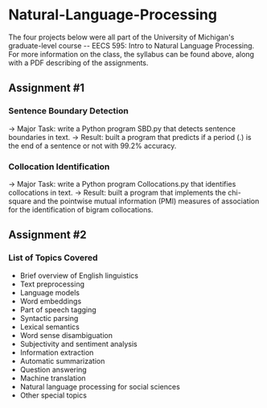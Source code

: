 # Natural-Language-Processing
The four projects below were all part of the University of Michigan's graduate-level course -- EECS 595: Intro to Natural Language Processing. For more information on the class, the syllabus can be found above, along with a PDF describing of the assignments.

## Assignment #1
### Sentence Boundary Detection
-> Major Task: write a Python program SBD.py that detects sentence boundaries in text.
-> Result: built a program that predicts if a period (.) is the end of a sentence or not with 99.2% accuracy.

### Collocation Identification
-> Major Task: write a Python program Collocations.py that identifies collocations in text.
-> Result: built a program that implements the chi-square and the pointwise mutual information (PMI) measures of association for the identification of bigram collocations.

## Assignment #2

### List of Topics Covered
- Brief overview of English linguistics
- Text preprocessing
- Language models
- Word embeddings
- Part of speech tagging
- Syntactic parsing
- Lexical semantics
- Word sense disambiguation
- Subjectivity and sentiment analysis
- Information extraction
 - Automatic summarization
 - Question answering
 - Machine translation
 - Natural language processing for social sciences
 - Other special topics
